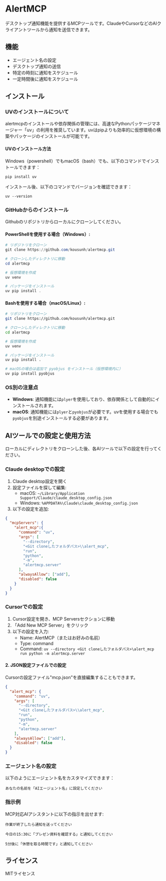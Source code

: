 # AlertMCP

デスクトップ通知機能を提供するMCPツールです。ClaudeやCursorなどのAIクライアントツールから通知を送信できます。

## 機能

- エージェント名の設定
- デスクトップ通知の送信
- 特定の時刻に通知をスケジュール
- 一定時間後に通知をスケジュール

## インストール

### UVのインストールについて

alertmcpのインストールや依存関係の管理には、高速なPythonパッケージマネージャー「uv」の利用を推奨しています。uvはpipよりも効率的に仮想環境の構築やパッケージのインストールが可能です。

#### UVのインストール方法

Windows（powershell）でもmacOS（bash）でも、以下のコマンドでインストールできます：

```
pip install uv
```

インストール後、以下のコマンドでバージョンを確認できます：

```
uv --version
```

### GitHubからのインストール
Githubのリポジトリからローカルにクローンしてください。

#### PowerShellを使用する場合（Windows）:

```powershell
# リポジトリをクローン
git clone https://github.com/kousunh/alertmcp.git

# クローンしたディレクトリに移動
cd alertmcp

# 仮想環境を作成
uv venv

# パッケージをインストール
uv pip install .
```

#### Bashを使用する場合（macOS/Linux）:

```bash
# リポジトリをクローン
git clone https://github.com/kousunh/alertmcp.git

# クローンしたディレクトリに移動
cd alertmcp

# 仮想環境を作成
uv venv

# パッケージをインストール
uv pip install .

# macOSの場合は追加で pyobjus をインストール（仮想環境内に）
uv pip install pyobjus
```

### OS別の注意点

- **Windows**: 通知機能には`plyer`を使用しており、依存関係として自動的にインストールされます。
- **macOS**: 通知機能には`plyer`と`pyobjus`が必要です。uvを使用する場合でも`pyobjus`を別途インストールする必要があります。

## AIツールでの設定と使用方法

ローカルにディレクトリをクローンした後、各AIツールで以下の設定を行ってください。

### Claude desktopでの設定

1. Claude desktop設定を開く
2. 設定ファイルを探して編集:
   - macOS: `~/Library/Application Support/Claude/claude_desktop_config.json`
   - Windows: `%APPDATA%\Claude\claude_desktop_config.json`
3. 以下の設定を追加:

```json
{
  "mcpServers": {
    "alert_mcp":{
      "command": "uv",
      "args": [
        "--directory",
        "<Git cloneしたフォルダパス>\\alert_mcp",
        "run",
        "python",
        "-m",
        "alertmcp.server"
      ],
      "alwaysAllow": ["add"],
      "disabled": false
    }
  }
}
```

### Cursorでの設定

1. Cursor設定を開き、MCP Serversセクションに移動
2. 「Add New MCP Server」をクリック
3. 以下の設定を入力:
   - Name: AlertMCP（またはお好みの名前）
   - Type: command
   - Command: `uv --directory <Git cloneしたフォルダパス>\alert_mcp run python -m alertmcp.server`

#### 2. JSON設定ファイルでの設定

Cursorの設定ファイル"mcp.json"を直接編集することもできます。

```json
{
  "alert_mcp": {
    "command": "uv",
    "args": [
      "--directory",
      "<Git cloneしたフォルダパス>\\alert_mcp",
      "run",
      "python",
      "-m",
      "alertmcp.server"
    ],
    "alwaysAllow": ["add"],
    "disabled": false
  }
}
```

### エージェント名の設定

以下のようにエージェント名をカスタマイズできます：

```
あなたの名前を「AIエージェント名」に設定してください
```

### 指示例

MCP対応AIアシスタントに以下の指示を出せます:

```
作業が終了したら通知を送ってください
```

```
今日の15:30に「プレゼン資料を確認する」と通知してください
```

```
5分後に「休憩を取る時間です」と通知してください
```

## ライセンス

MITライセンス 
